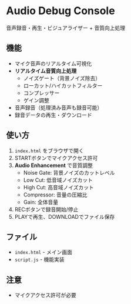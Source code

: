# Audio Debug Console

音声録音・再生・ビジュアライザー + 音質向上処理

## 機能

- マイク音声のリアルタイム可視化
- **リアルタイム音質向上処理**
  - ノイズゲート（背景ノイズ除去）
  - ローカット/ハイカットフィルター
  - コンプレッサー
  - ゲイン調整
- 音声録音（処理済み音声も録音可能）
- 録音データの再生・ダウンロード

## 使い方

1. `index.html` をブラウザで開く
2. STARTボタンでマイクアクセス許可
3. **Audio Enhancement** で音質調整
   - Noise Gate: 背景ノイズのカットレベル
   - Low Cut: 低音域ノイズカット
   - High Cut: 高音域ノイズカット  
   - Compressor: 音量の圧縮比
   - Gain: 全体音量
4. RECボタンで録音開始/停止
5. PLAYで再生、DOWNLOADでファイル保存

## ファイル

- `index.html` - メイン画面
- `script.js` - 機能実装

## 注意

- マイクアクセス許可が必要